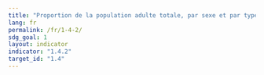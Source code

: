 ```yaml
---
title: "Proportion de la population adulte totale, par sexe et par type d’occupation, qui dispose de la sécurité des droits fonciers et qui : a) possède des documents légalement authentifiés ; b) considère que ses droits sur la terre sont sûrs"
lang: fr
permalink: /fr/1-4-2/
sdg_goal: 1
layout: indicator
indicator: "1.4.2"
target_id: "1.4"
---
```


